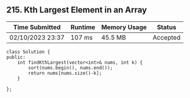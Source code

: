 ## **215. Kth Largest Element in an Array**

| Time Submitted | Runtime | Memory Usage | Status|
| -------------- |  ------- | -------------| --|
| 02/10/2023 23:37| 107 ms | 45.5 MB | Accepted |

```
class Solution {
public:
    int findKthLargest(vector<int>& nums, int k) {
        sort(nums.begin(), nums.end());
        return nums[nums.size()-k];
    }

};
```

